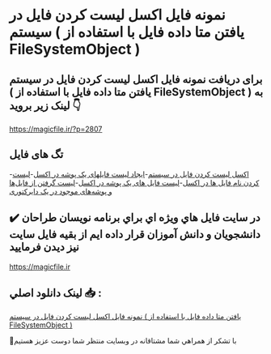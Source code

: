 # نمونه فایل اکسل لیست کردن فایل در سیستم ( یافتن متا داده فایل با استفاده از FileSystemObject )

## برای دریافت نمونه فایل اکسل لیست کردن فایل در سیستم ( یافتن متا داده فایل با استفاده از FileSystemObject ) به لینک زیر بروید 👇

https://magicfile.ir/?p=2807

## تگ های فایل

-[اکسل لیست کردن فایل در سیستم](https://magicfile.ir/product/%d9%86%d9%85%d9%88%d9%86%d9%87-%d9%81%d8%a7%db%8c%d9%84-%d8%a7%da%a9%d8%b3%d9%84-%d9%84%db%8c%d8%b3%d8%aa-%da%a9%d8%b1%d8%af%d9%86-%d9%81%d8%a7%db%8c%d9%84-%d8%af%d8%b1-%d8%b3%db%8c%d8%b3%d8%aa%d9%85/)-[ایجاد لیست فایلهای یک پوشه در اکسل](https://magicfile.ir/product/%d9%86%d9%85%d9%88%d9%86%d9%87-%d9%81%d8%a7%db%8c%d9%84-%d8%a7%da%a9%d8%b3%d9%84-%d9%84%db%8c%d8%b3%d8%aa-%da%a9%d8%b1%d8%af%d9%86-%d9%81%d8%a7%db%8c%d9%84-%d8%af%d8%b1-%d8%b3%db%8c%d8%b3%d8%aa%d9%85/)-[لیست کردن نام فایل ها در اکسل](https://magicfile.ir/product/%d9%86%d9%85%d9%88%d9%86%d9%87-%d9%81%d8%a7%db%8c%d9%84-%d8%a7%da%a9%d8%b3%d9%84-%d9%84%db%8c%d8%b3%d8%aa-%da%a9%d8%b1%d8%af%d9%86-%d9%81%d8%a7%db%8c%d9%84-%d8%af%d8%b1-%d8%b3%db%8c%d8%b3%d8%aa%d9%85/)-[لیست فایل های یک پوشه در اکسل](https://magicfile.ir/product/%d9%86%d9%85%d9%88%d9%86%d9%87-%d9%81%d8%a7%db%8c%d9%84-%d8%a7%da%a9%d8%b3%d9%84-%d9%84%db%8c%d8%b3%d8%aa-%da%a9%d8%b1%d8%af%d9%86-%d9%81%d8%a7%db%8c%d9%84-%d8%af%d8%b1-%d8%b3%db%8c%d8%b3%d8%aa%d9%85/)-[لیست گرفتن از فایل‌ها و پوشه‌های موجود در یک دایرکتوری](https://magicfile.ir/product/%d9%86%d9%85%d9%88%d9%86%d9%87-%d9%81%d8%a7%db%8c%d9%84-%d8%a7%da%a9%d8%b3%d9%84-%d9%84%db%8c%d8%b3%d8%aa-%da%a9%d8%b1%d8%af%d9%86-%d9%81%d8%a7%db%8c%d9%84-%d8%af%d8%b1-%d8%b3%db%8c%d8%b3%d8%aa%d9%85/)

## ✔️ در سايت فايل هاي ويژه اي براي برنامه نويسان طراحان دانشجويان و دانش آموزان قرار داده ايم از بقيه فايل سايت نيز ديدن فرماييد

https://magicfile.ir


## لينک دانلود اصلي 📥 :

[نمونه فایل اکسل لیست کردن فایل در سیستم ( یافتن متا داده فایل با استفاده از FileSystemObject )](https://magicfile.ir/product/%d9%86%d9%85%d9%88%d9%86%d9%87-%d9%81%d8%a7%db%8c%d9%84-%d8%a7%da%a9%d8%b3%d9%84-%d9%84%db%8c%d8%b3%d8%aa-%da%a9%d8%b1%d8%af%d9%86-%d9%81%d8%a7%db%8c%d9%84-%d8%af%d8%b1-%d8%b3%db%8c%d8%b3%d8%aa%d9%85/) 


🙏با تشکر از همراهي شما مشتاقانه در وبسایت منتظر شما دوست عزیز هستیم

